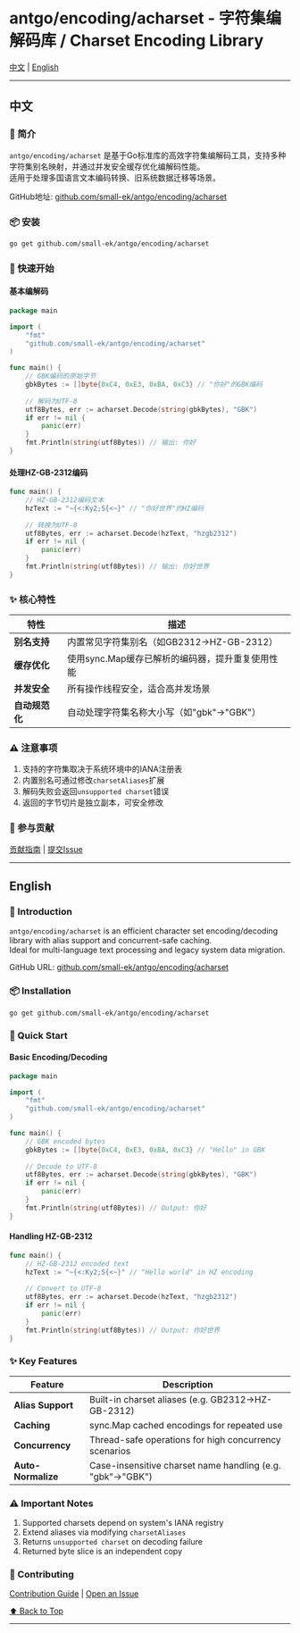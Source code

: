 # antgo/encoding/acharset - 字符集编解码库 / Charset Encoding Library

[中文](#中文) | [English](#english)

---

## 中文

### 📖 简介

`antgo/encoding/acharset` 是基于Go标准库的高效字符集编解码工具，支持多种字符集别名映射，并通过并发安全缓存优化编解码性能。  
适用于处理多国语言文本编码转换、旧系统数据迁移等场景。

GitHub地址: [github.com/small-ek/antgo/encoding/acharset](https://github.com/small-ek/antgo/encoding/acharset)

### 📦 安装

```bash
go get github.com/small-ek/antgo/encoding/acharset
```

### 🚀 快速开始

#### 基本编解码
```go
package main

import (
	"fmt"
	"github.com/small-ek/antgo/encoding/acharset"
)

func main() {
	// GBK编码的原始字节
	gbkBytes := []byte{0xC4, 0xE3, 0xBA, 0xC3} // "你好"的GBK编码
	
	// 解码为UTF-8
	utf8Bytes, err := acharset.Decode(string(gbkBytes), "GBK")
	if err != nil {
		panic(err)
	}
	fmt.Println(string(utf8Bytes)) // 输出: 你好
}
```

#### 处理HZ-GB-2312编码
```go
func main() {
	// HZ-GB-2312编码文本
	hzText := "~{<:Ky2;S{<~}" // "你好世界"的HZ编码
	
	// 转换为UTF-8
	utf8Bytes, err := acharset.Decode(hzText, "hzgb2312")
	if err != nil {
		panic(err)
	}
	fmt.Println(string(utf8Bytes)) // 输出: 你好世界
}
```

### ✨ 核心特性

| 特性                | 描述                                                                 |
|---------------------|--------------------------------------------------------------------|
| **别名支持**         | 内置常见字符集别名（如GB2312→HZ-GB-2312）                           |
| **缓存优化**         | 使用sync.Map缓存已解析的编码器，提升重复使用性能                     |
| **并发安全**         | 所有操作线程安全，适合高并发场景                                     |
| **自动规范化**       | 自动处理字符集名称大小写（如"gbk"→"GBK"）                           |

### ⚠️ 注意事项
1. 支持的字符集取决于系统环境中的IANA注册表
2. 内置别名可通过修改`charsetAliases`扩展
3. 解码失败会返回`unsupported charset`错误
4. 返回的字节切片是独立副本，可安全修改

### 🤝 参与贡献
[贡献指南](https://github.com/small-ek/antgo/blob/main/CONTRIBUTING.md) | [提交Issue](https://github.com/small-ek/antgo/issues)

---

## English

### 📖 Introduction

`antgo/encoding/acharset` is an efficient character set encoding/decoding library with alias support and concurrent-safe caching.  
Ideal for multi-language text processing and legacy system data migration.

GitHub URL: [github.com/small-ek/antgo/encoding/acharset](https://github.com/small-ek/antgo/encoding/acharset)

### 📦 Installation

```bash
go get github.com/small-ek/antgo/encoding/acharset
```

### 🚀 Quick Start

#### Basic Encoding/Decoding
```go
package main

import (
	"fmt"
	"github.com/small-ek/antgo/encoding/acharset"
)

func main() {
	// GBK encoded bytes
	gbkBytes := []byte{0xC4, 0xE3, 0xBA, 0xC3} // "Hello" in GBK
	
	// Decode to UTF-8
	utf8Bytes, err := acharset.Decode(string(gbkBytes), "GBK")
	if err != nil {
		panic(err)
	}
	fmt.Println(string(utf8Bytes)) // Output: 你好
}
```

#### Handling HZ-GB-2312
```go
func main() {
	// HZ-GB-2312 encoded text
	hzText := "~{<:Ky2;S{<~}" // "Hello world" in HZ encoding
	
	// Convert to UTF-8
	utf8Bytes, err := acharset.Decode(hzText, "hzgb2312")
	if err != nil {
		panic(err)
	}
	fmt.Println(string(utf8Bytes)) // Output: 你好世界
}
```

### ✨ Key Features

| Feature             | Description                                                        |
|---------------------|--------------------------------------------------------------------|
| **Alias Support**   | Built-in charset aliases (e.g. GB2312→HZ-GB-2312)                 |
| **Caching**         | sync.Map cached encodings for repeated use                        |
| **Concurrency**     | Thread-safe operations for high concurrency scenarios             |
| **Auto-Normalize**  | Case-insensitive charset name handling (e.g. "gbk"→"GBK")         |

### ⚠️ Important Notes
1. Supported charsets depend on system's IANA registry
2. Extend aliases via modifying `charsetAliases`
3. Returns `unsupported charset` on decoding failure
4. Returned byte slice is an independent copy

### 🤝 Contributing
[Contribution Guide](https://github.com/small-ek/antgo/blob/main/CONTRIBUTING.md) | [Open an Issue](https://github.com/small-ek/antgo/issues)

[⬆ Back to Top](#antgoencodingacharset---charset-encoding-library)

---